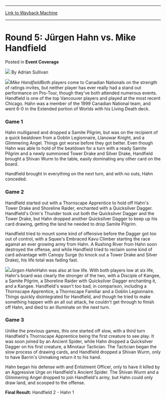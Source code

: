 
---
[Link to Wayback Machine](https://web.archive.org/web/20211027121648/https://magic.wizards.com/en/articles/archive/event-coverage/round-5-j%C3%BCrgen-hahn-vs-mike-handfield-2000-01-01)

[_metadata_:author]:- "Adrian Sullivan"
[_metadata_:description]:- "Mike HandfieldBoth players come to Canadian Nationals on the strength of ratings invites, but neither player has ever really had a stand out performance on Pro-Tour, though they've both attended numerous events. Handfield is one of the top Vancouver players and played at the most recent Chicago. Hahn was a member of the 1999 Canadian National team, and went 6-0 in the Extended"
[_metadata_:generator]:- "Drupal 7 (http://drupal.org)"
[_metadata_:node]:- "755081"
[_metadata_:publish_date]:- "2000-01-01"
[_metadata_:source]:- "div-main-content"
[_metadata_:title]:- "Round 5: Jürgen Hahn vs. Mike Handfield"
[_metadata_:wayback_capture_timestamp]:- "2021-10-27 12:16:48"
[_metadata_:wayback_raw_url]:- "https://web.archive.org/web/20211027121648id_/https://magic.wizards.com/en/articles/archive/event-coverage/round-5-j%C3%BCrgen-hahn-vs-mike-handfield-2000-01-01"
[_metadata_:wayback_url]:- "https://magic.wizards.com/en/articles/archive/event-coverage/round-5-j%C3%BCrgen-hahn-vs-mike-handfield-2000-01-01"
---


Round 5: Jürgen Hahn vs. Mike Handfield
=======================================



 Posted in **Event Coverage**







![](https://media.magic.wizards.com/styles/auth_small/public/images/person/authorpic_adriansullivan.jpg)
By Adrian Sullivan











![](https://media.magic.wizards.com/image_legacy_migration/sideboard/images/CANNAT01/948.jpg)*Mike Handfield*Both players come to Canadian Nationals on the strength of ratings invites, but neither player has ever really had a stand out performance on Pro-Tour, though they've both attended numerous events. Handfield is one of the top Vancouver players and played at the most recent Chicago. Hahn was a member of the 1999 Canadian National team, and went 6-0 in the Extended portion of Worlds with his Living Death deck.


### Game 1


Hahn mulliganed and dropped a Samite Pilgrim, but was on the recipient of a quick beatdown from a Goblin Legionnaire, Llanowar Knight, and a Glimmering Angel. Things got worse before they got better. Even though Hahn was able to hold of the beatdown for a turn with a ready Samite Pilgrim and a newly summoned Tower Drake and Silver Drake, Handfield brought a Shivan Wurm to the table, easily dominating any other card on the board.


Handfield brought in everything on the next turn, and with no outs, Hahn conceded.


### Game 2


Handfield started out with a Thornscape Apprentice to hold off Hahn's Tower Drake and Shoreline Raider, enchanted with a Quicksilver Dagger. Handfield's Orim's Thunder took out both the Quicksilver Dagger and the Tower Drake, but Hahn dropped another Quicksilver Dagger to keep up his card drawing, getting the land he needed to drop Samite Pilgrim.


Handfield tried to mount some kind of offensive before the Dagger got too out of control, with a Squee's Embraced Kavu Climber starting the race against an ever growing army from Hahn. A Rushing River from Hahn soon destroyed the offense, and while Handfield tried to reclaim some kind of card advantage with Canopy Surge (to knock out a Tower Drake and Silver Drake), his life total was fading fast.


![](https://media.magic.wizards.com/image_legacy_migration/sideboard/images/CANNAT01/943.jpg)*Jürgen Hahn*Hahn was also at low life. With both players low at six life, Hahn's board was clearly the stronger of the two, with a Disciple of Kangee, a Samite Pilgrim, a Shoreline Raider with Quicksilver Dagger enchanting it, and a Kangee. Handfield's wasn't too bad, in comparison, including a Thornscape Apprentice, a Thornscape Familiar and a Goblin Legionnaire. Things quickly disintegrated for Handfield, and though he tried to make something happen with an all out attack, he couldn't get through to finish off Hahn, and died to an Illuminate on the next turn.


### Game 3


Unlike the previous games, this one started off slow, with a third turn Handfield's Thornscape Apprentice being the first creature to see play. It was soon joined by an Ancient Spider, while Hahn dropped a Quicksilver Dagger on his first creature, a Minotaur Tactician. The Tactician began the slow process of drawing cards, and Handfield dropped a Shivan Wurm, only to have Barrin's Unmaking return it to his hand.


Hahn began his defense with and Enlistment Officer, only to have it killed by an Aggressive Urge on Handfield's Ancient Spider. The Shivan Wurm and a Glimmering Angel dropped to join Handfield's army, but Hahn could only draw land, and scooped to the offense.


**Final Result:** Handfield 2 - Hahn 1







